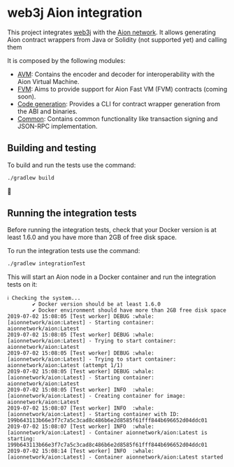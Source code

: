 web3j Aion integration
======================

This project integrates [web3j](https://web3j.io/) with the [Aion network](https://aion.network/).
It allows generating Aion contract wrappers from Java or Solidity (not supported yet) and
calling them  

It is composed by the following modules:

 * [AVM](avm): Contains the encoder and decoder for interoperability with the Aion Virtual Machine.
 * [FVM](fvm): Aims to provide support for Aion Fast VM (FVM) contracts (coming soon).
 * [Code generation](codegen): Provides a CLI for contract wrapper generation from the ABI and binaries.
 * [Common](common): Contains common functionality like transaction signing and JSON-RPC implementation.
  
## Building and testing

To build and run the tests use the command:

```bash
./gradlew build
```


:whale:

## Running the integration tests

Before running the integration tests, check that your Docker version is at least 1.6.0 and you have more than
2GB of free disk space. 

To run the integration tests use the command:

```bash
./gradlew integrationTest
```

This will start an Aion node in a Docker container and run the integration tests on it:

```
ℹ︎ Checking the system...
        ✔ Docker version should be at least 1.6.0
        ✔ Docker environment should have more than 2GB free disk space
2019-07-02 15:08:05 [Test worker] DEBUG :whale: [aionnetwork/aion:Latest] - Starting container: aionnetwork/aion:Latest
2019-07-02 15:08:05 [Test worker] DEBUG :whale: [aionnetwork/aion:Latest] - Trying to start container: aionnetwork/aion:Latest
2019-07-02 15:08:05 [Test worker] DEBUG :whale: [aionnetwork/aion:Latest] - Trying to start container: aionnetwork/aion:Latest (attempt 1/1)
2019-07-02 15:08:05 [Test worker] DEBUG :whale: [aionnetwork/aion:Latest] - Starting container: aionnetwork/aion:Latest
2019-07-02 15:08:05 [Test worker] INFO  :whale: [aionnetwork/aion:Latest] - Creating container for image: aionnetwork/aion:Latest
2019-07-02 15:08:07 [Test worker] INFO  :whale: [aionnetwork/aion:Latest] - Starting container with ID: 199b643113b66e3f7c7a5c3cad8c486b6e2d8585f61fff844b696652d04ddc01
2019-07-02 15:08:07 [Test worker] INFO  :whale: [aionnetwork/aion:Latest] - Container aionnetwork/aion:Latest is starting: 199b643113b66e3f7c7a5c3cad8c486b6e2d8585f61fff844b696652d04ddc01
2019-07-02 15:08:14 [Test worker] INFO  :whale: [aionnetwork/aion:Latest] - Container aionnetwork/aion:Latest started
```
